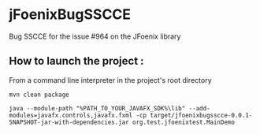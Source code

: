 # jFoenixBugSSCCE

Bug SSCCE for the issue #964 on the JFoenix library

## How to launch the project :

From a command line interpreter in the project's root directory

``` Batchfile
mvn clean package

java --module-path "%PATH_TO_YOUR_JAVAFX_SDK%\lib" --add-modules=javafx.controls,javafx.fxml -cp target/jfoenixbugsscce-0.0.1-SNAPSHOT-jar-with-dependencies.jar org.test.jfoenixtest.MainDemo
```
